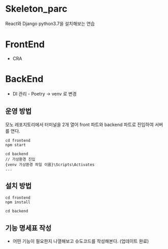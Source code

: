 # Skeleton_parc

React와 Django python3.7을 설치해보는 연습

# FrontEnd

- CRA

# BackEnd

- DI 관리 - Poetry -> venv 로 변경

## 운영 방법

모노 레포지토리에서 터미널을 2개 열어 front 파트와 backend 파트로 진입하여 서버를 연다.

```
cd frontend
npm start
```

```
cd backend
// 가상환경 진입
{venv 가상환경 파일 이름}\Scripts\Activates
...
```

## 설치 방법

```
cd frontend
npm install
```

```
cd backend

```

## 기능 명세표 작성

- 어떤 기능이 필요한지 나열해보고 슈도코드를 작성해본다.
  (업데이트 완료)
